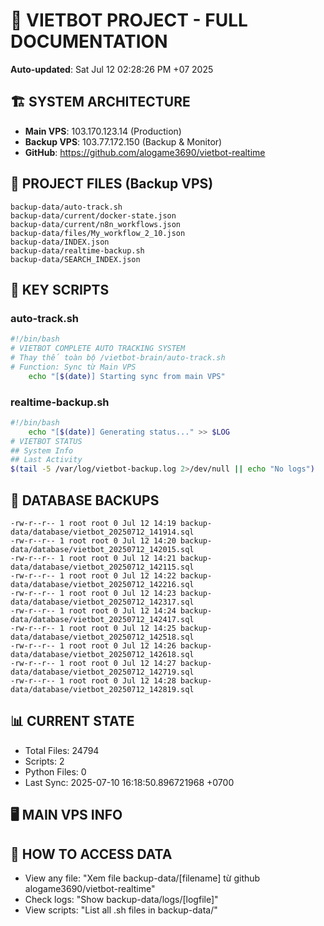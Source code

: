 # 🤖 VIETBOT PROJECT - FULL DOCUMENTATION
**Auto-updated**: Sat Jul 12 02:28:26 PM +07 2025

## 🏗️ SYSTEM ARCHITECTURE
- **Main VPS**: 103.170.123.14 (Production)
- **Backup VPS**: 103.77.172.150 (Backup & Monitor)
- **GitHub**: https://github.com/alogame3690/vietbot-realtime

## 📁 PROJECT FILES (Backup VPS)
```
backup-data/auto-track.sh
backup-data/current/docker-state.json
backup-data/current/n8n_workflows.json
backup-data/files/My_workflow_2_10.json
backup-data/INDEX.json
backup-data/realtime-backup.sh
backup-data/SEARCH_INDEX.json
```

## 🔧 KEY SCRIPTS
### auto-track.sh
```bash
#!/bin/bash
# VIETBOT COMPLETE AUTO TRACKING SYSTEM
# Thay thế toàn bộ /vietbot-brain/auto-track.sh
# Function: Sync từ Main VPS
    echo "[$(date)] Starting sync from main VPS"
```
### realtime-backup.sh
```bash
#!/bin/bash
    echo "[$(date)] Generating status..." >> $LOG
# VIETBOT STATUS
## System Info
## Last Activity
$(tail -5 /var/log/vietbot-backup.log 2>/dev/null || echo "No logs")
```

## 💾 DATABASE BACKUPS
```
-rw-r--r-- 1 root root 0 Jul 12 14:19 backup-data/database/vietbot_20250712_141914.sql
-rw-r--r-- 1 root root 0 Jul 12 14:20 backup-data/database/vietbot_20250712_142015.sql
-rw-r--r-- 1 root root 0 Jul 12 14:21 backup-data/database/vietbot_20250712_142115.sql
-rw-r--r-- 1 root root 0 Jul 12 14:22 backup-data/database/vietbot_20250712_142216.sql
-rw-r--r-- 1 root root 0 Jul 12 14:23 backup-data/database/vietbot_20250712_142317.sql
-rw-r--r-- 1 root root 0 Jul 12 14:24 backup-data/database/vietbot_20250712_142417.sql
-rw-r--r-- 1 root root 0 Jul 12 14:25 backup-data/database/vietbot_20250712_142518.sql
-rw-r--r-- 1 root root 0 Jul 12 14:26 backup-data/database/vietbot_20250712_142618.sql
-rw-r--r-- 1 root root 0 Jul 12 14:27 backup-data/database/vietbot_20250712_142719.sql
-rw-r--r-- 1 root root 0 Jul 12 14:28 backup-data/database/vietbot_20250712_142819.sql
```

## 📊 CURRENT STATE
- Total Files: 24794
- Scripts: 2
- Python Files: 0
- Last Sync: 2025-07-10 16:18:50.896721968 +0700

## 🖥️ MAIN VPS INFO


## 🚨 HOW TO ACCESS DATA
- View any file: "Xem file backup-data/[filename] từ github alogame3690/vietbot-realtime"
- Check logs: "Show backup-data/logs/[logfile]"
- View scripts: "List all .sh files in backup-data/"
